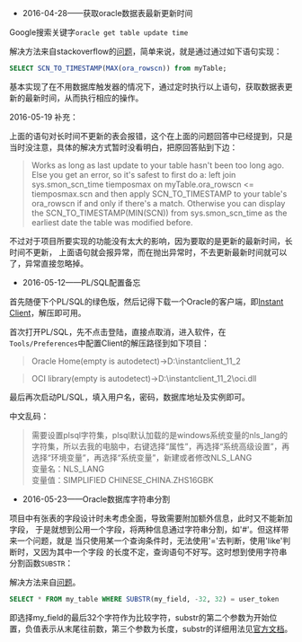 - 2016-04-28——获取oracle数据表最新更新时间

Google搜索关键字`oracle get table update time`

解决方法来自stackoverflow的[问题](http://stackoverflow.com/questions/265122/how-to-find-out-when-an-oracle-table-was-updated-the-last-time)，简单来说，就是通过通过如下语句实现：

```sql
SELECT SCN_TO_TIMESTAMP(MAX(ora_rowscn)) from myTable;
```

基本实现了在不用数据库触发器的情况下，通过定时执行以上语句，获取数据表更新的最新时间，从而执行相应的操作。

2016-05-19 补充：

上面的语句对长时间不更新的表会报错，这个在上面的问题回答中已经提到，只是当时没注意，具体的解决方式暂时没看明白，把原回答贴到下边：

>Works as long as last update to your table hasn't been too long ago. Else you get an error, so it's safest to first do a: left join sys.smon_scn_time tiemposmax on myTable.ora_rowscn <= tiemposmax.scn and then apply SCN_TO_TIMESTAMP to your table's ora_rowscn if and only if there's a match. Otherwise you can display the SCN_TO_TIMESTAMP(MIN(SCN)) from sys.smon_scn_time as the earliest date the table was modified before.

不过对于项目所要实现的功能没有太大的影响，因为要取的是更新的最新时间，长时间不更新，
上面语句就会报异常，而在抛出异常时，不去更新最新时间就可以了，异常直接忽略掉。

- 2016-05-12——PL/SQL配置备忘

首先随便下个PL/SQL的绿色版，然后记得下载一个Oracle的客户端，即[Instant Client](http://www.oracle.com/technetwork/topics/winsoft-085727.html)，解压即可用。

首次打开PL/SQL，先不点击登陆，直接点取消，进入软件，在`Tools/Preferences`中配置Client的解压路径到如下项目：

> Oracle Home(empty is autodetect)->D:\instantclient_11_2 

> OCI library(empty is autodetect)->D:\instantclient_11_2\oci.dll 

最后再次启动PL/SQL，填入用户名，密码，数据库地址及实例即可。

中文乱码：

> 需要设置plsql字符集，plsql默认加载的是windows系统变量的nls_lang的字符集，所以去我的电脑中，右键选择“属性”，再选择“系统高级设置”，再
> 选择“环境变量”，再选择“系统变量”，新建或者修改NLS_LANG</br>
> 变量名：NLS_LANG</br>
> 变量值：SIMPLIFIED CHINESE_CHINA.ZHS16GBK</br>


- 2016-05-23——Oracle数据库字符串分割

项目中有张表的字段设计时未考虑全面，导致需要附加额外信息，此时又不能新加字段，
于是就想到公用一个字段，将两种信息通过字符串分割，如'#'。但这样带来一个问题，就是
当只使用某一个查询条件时，无法使用'='去判断，使用'like'判断时，又因为其中一个字段
的长度不定，查询语句不好写。这时想到使用字符串分割函数`SUBSTR`：

解决方法来自[问题](http://stackoverflow.com/questions/1197026/is-substr-or-like-faster-in-oracle)。

``` sql
SELECT * FROM my_table WHERE SUBSTR(my_field, -32, 32) = user_token
```
 即选择my_field的最后32个字符作为比较字符，substr的第二个参数为开始位置，负值表示从末尾往前数，第三个参数为长度，substr的详细用法见[官方文档](https://docs.oracle.com/cd/B19306_01/server.102/b14200/functions162.htm)。
 